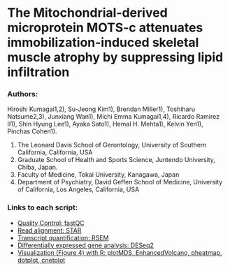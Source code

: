 # The Mitochondrial-derived microprotein MOTS-c attenuates immobilization-induced skeletal muscle atrophy by suppressing lipid infiltration  

### Authors:  
Hiroshi Kumagai1,2), Su-Jeong Kim1), Brendan Miller1), Toshiharu Natsume2,3), Junxiang Wan1), Michi Emma Kumagai1,4), Ricardo Ramirez II1), Shin Hyung Lee1), Ayaka Sato1), Hemal H. Mehta1), Kelvin Yen1), Pinchas Cohen1).

1)	The Leonard Davis School of Gerontology, University of Southern California, California, USA
2)	Graduate School of Health and Sports Science, Juntendo University, Chiba, Japan.
3)	Faculty of Medicine, Tokai University, Kanagawa, Japan
4)	Department of Psychiatry, David Geffen School of Medicine, University of California, Los Angeles, California, USA

### Links to each script:  

- [Quality Control: fastQC](https://github.com/hiroshi-kumagai/MOTSc_cast_immobilization/tree/main/scripts/01.fastqc.sh)
- [Read alignment: STAR](https://github.com/hiroshi-kumagai/MOTSc_cast_immobilization/tree/main/scripts/02.star.sh)
- [Transcript quantification: RSEM](https://github.com/hiroshi-kumagai/MOTSc_cast_immobilization/tree/main/scripts/03.rsem.sh)
- [Differentially expressed gene analysis: DESeq2](https://github.com/hiroshi-kumagai/MOTSc_cast_immobilization/blob/main/scripts/04.deseq2_and_figure4_scripts.md)
- [Visualization (Figure 4) with R: plotMDS, EnhancedVolcano, pheatmap, dotplot, cnetplot](https://github.com/hiroshi-kumagai/MOTSc_cast_immobilization/blob/main/scripts/04.deseq2_and_figure4_scripts.md)
